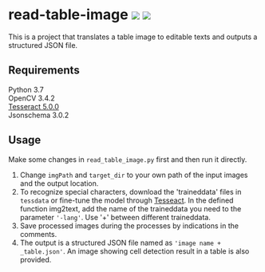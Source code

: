 # read-table-image ![](https://img.shields.io/badge/read-image-brightgreen.svg) ![](https://img.shields.io/badge/Tesseract-v5.0.0-yellowgreen.svg)
This is a project that translates a table image to editable texts and outputs a structured JSON file.
<br>
## Requirements
Python 3.7  
OpenCV 3.4.2  
[Tesseract 5.0.0](https://github.com/tesseract-ocr/tesseract)  
Jsonschema 3.0.2
<br>
## Usage
Make some changes in `read_table_image.py` first and then run it directly.

 1. Change `imgPath` and `target_dir` to your own path of the input images and the output location.
 2. To recognize special characters, download the 'traineddata' files in `tessdata` or fine-tune the model through [Tesseact](https://github.com/tesseract-ocr/tessdoc/blob/master/TrainingTesseract-4.00.md). In the defined function img2text, add the name of the traineddata you need to the parameter `'-lang'`. Use '+' between different traineddata.
 3. Save processed images during the processes by indications in the comments.
 4. The output is a structured JSON file named as `'image name + _table.json'`. An image showing cell detection result in a table is also provided.  
